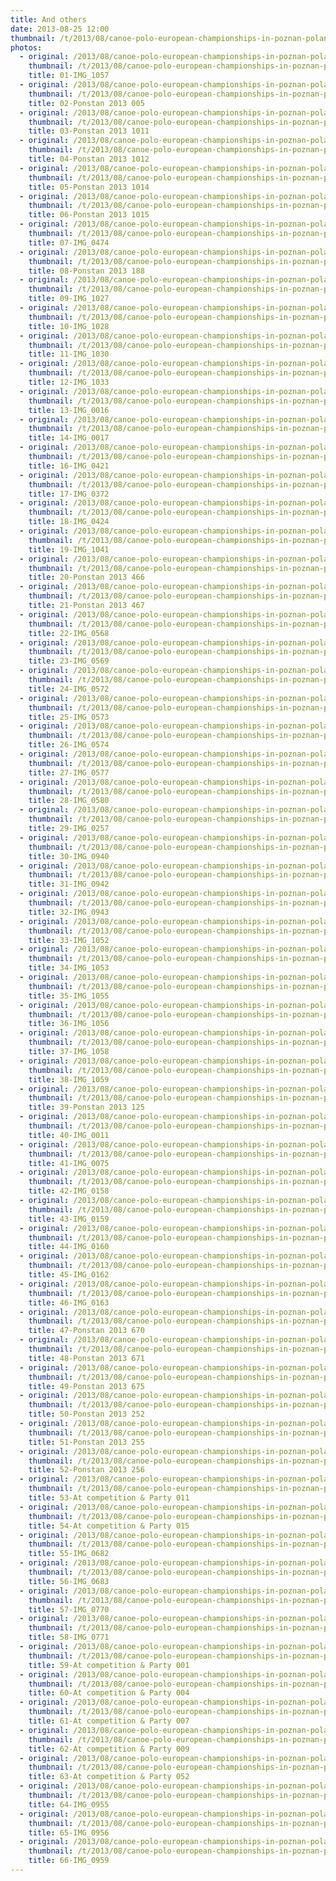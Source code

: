 ```yaml
---
title: And others
date: 2013-08-25 12:00
thumbnail: /t/2013/08/canoe-polo-european-championships-in-poznan-poland/referees/and-others/01-img_1057.jpg
photos:
  - original: /2013/08/canoe-polo-european-championships-in-poznan-poland/referees/and-others/01-img_1057.jpg
    thumbnail: /t/2013/08/canoe-polo-european-championships-in-poznan-poland/referees/and-others/01-img_1057.jpg
    title: 01-IMG_1057
  - original: /2013/08/canoe-polo-european-championships-in-poznan-poland/referees/and-others/02-ponstan-2013-005.jpg
    thumbnail: /t/2013/08/canoe-polo-european-championships-in-poznan-poland/referees/and-others/02-ponstan-2013-005.jpg
    title: 02-Ponstan 2013 005
  - original: /2013/08/canoe-polo-european-championships-in-poznan-poland/referees/and-others/03-ponstan-2013-1011.jpg
    thumbnail: /t/2013/08/canoe-polo-european-championships-in-poznan-poland/referees/and-others/03-ponstan-2013-1011.jpg
    title: 03-Ponstan 2013 1011
  - original: /2013/08/canoe-polo-european-championships-in-poznan-poland/referees/and-others/04-ponstan-2013-1012.jpg
    thumbnail: /t/2013/08/canoe-polo-european-championships-in-poznan-poland/referees/and-others/04-ponstan-2013-1012.jpg
    title: 04-Ponstan 2013 1012
  - original: /2013/08/canoe-polo-european-championships-in-poznan-poland/referees/and-others/05-ponstan-2013-1014.jpg
    thumbnail: /t/2013/08/canoe-polo-european-championships-in-poznan-poland/referees/and-others/05-ponstan-2013-1014.jpg
    title: 05-Ponstan 2013 1014
  - original: /2013/08/canoe-polo-european-championships-in-poznan-poland/referees/and-others/06-ponstan-2013-1015.jpg
    thumbnail: /t/2013/08/canoe-polo-european-championships-in-poznan-poland/referees/and-others/06-ponstan-2013-1015.jpg
    title: 06-Ponstan 2013 1015
  - original: /2013/08/canoe-polo-european-championships-in-poznan-poland/referees/and-others/07-img_0474.jpg
    thumbnail: /t/2013/08/canoe-polo-european-championships-in-poznan-poland/referees/and-others/07-img_0474.jpg
    title: 07-IMG_0474
  - original: /2013/08/canoe-polo-european-championships-in-poznan-poland/referees/and-others/08-ponstan-2013-188.jpg
    thumbnail: /t/2013/08/canoe-polo-european-championships-in-poznan-poland/referees/and-others/08-ponstan-2013-188.jpg
    title: 08-Ponstan 2013 188
  - original: /2013/08/canoe-polo-european-championships-in-poznan-poland/referees/and-others/09-img_1027.jpg
    thumbnail: /t/2013/08/canoe-polo-european-championships-in-poznan-poland/referees/and-others/09-img_1027.jpg
    title: 09-IMG_1027
  - original: /2013/08/canoe-polo-european-championships-in-poznan-poland/referees/and-others/10-img_1028.jpg
    thumbnail: /t/2013/08/canoe-polo-european-championships-in-poznan-poland/referees/and-others/10-img_1028.jpg
    title: 10-IMG_1028
  - original: /2013/08/canoe-polo-european-championships-in-poznan-poland/referees/and-others/11-img_1030.jpg
    thumbnail: /t/2013/08/canoe-polo-european-championships-in-poznan-poland/referees/and-others/11-img_1030.jpg
    title: 11-IMG_1030
  - original: /2013/08/canoe-polo-european-championships-in-poznan-poland/referees/and-others/12-img_1033.jpg
    thumbnail: /t/2013/08/canoe-polo-european-championships-in-poznan-poland/referees/and-others/12-img_1033.jpg
    title: 12-IMG_1033
  - original: /2013/08/canoe-polo-european-championships-in-poznan-poland/referees/and-others/13-img_0016.jpg
    thumbnail: /t/2013/08/canoe-polo-european-championships-in-poznan-poland/referees/and-others/13-img_0016.jpg
    title: 13-IMG_0016
  - original: /2013/08/canoe-polo-european-championships-in-poznan-poland/referees/and-others/14-img_0017.jpg
    thumbnail: /t/2013/08/canoe-polo-european-championships-in-poznan-poland/referees/and-others/14-img_0017.jpg
    title: 14-IMG_0017
  - original: /2013/08/canoe-polo-european-championships-in-poznan-poland/referees/and-others/16-img_0421.jpg
    thumbnail: /t/2013/08/canoe-polo-european-championships-in-poznan-poland/referees/and-others/16-img_0421.jpg
    title: 16-IMG_0421
  - original: /2013/08/canoe-polo-european-championships-in-poznan-poland/referees/and-others/17-img_0372.jpg
    thumbnail: /t/2013/08/canoe-polo-european-championships-in-poznan-poland/referees/and-others/17-img_0372.jpg
    title: 17-IMG_0372
  - original: /2013/08/canoe-polo-european-championships-in-poznan-poland/referees/and-others/18-img_0424.jpg
    thumbnail: /t/2013/08/canoe-polo-european-championships-in-poznan-poland/referees/and-others/18-img_0424.jpg
    title: 18-IMG_0424
  - original: /2013/08/canoe-polo-european-championships-in-poznan-poland/referees/and-others/19-img_1041.jpg
    thumbnail: /t/2013/08/canoe-polo-european-championships-in-poznan-poland/referees/and-others/19-img_1041.jpg
    title: 19-IMG_1041
  - original: /2013/08/canoe-polo-european-championships-in-poznan-poland/referees/and-others/20-ponstan-2013-466.jpg
    thumbnail: /t/2013/08/canoe-polo-european-championships-in-poznan-poland/referees/and-others/20-ponstan-2013-466.jpg
    title: 20-Ponstan 2013 466
  - original: /2013/08/canoe-polo-european-championships-in-poznan-poland/referees/and-others/21-ponstan-2013-467.jpg
    thumbnail: /t/2013/08/canoe-polo-european-championships-in-poznan-poland/referees/and-others/21-ponstan-2013-467.jpg
    title: 21-Ponstan 2013 467
  - original: /2013/08/canoe-polo-european-championships-in-poznan-poland/referees/and-others/22-img_0568.jpg
    thumbnail: /t/2013/08/canoe-polo-european-championships-in-poznan-poland/referees/and-others/22-img_0568.jpg
    title: 22-IMG_0568
  - original: /2013/08/canoe-polo-european-championships-in-poznan-poland/referees/and-others/23-img_0569.jpg
    thumbnail: /t/2013/08/canoe-polo-european-championships-in-poznan-poland/referees/and-others/23-img_0569.jpg
    title: 23-IMG_0569
  - original: /2013/08/canoe-polo-european-championships-in-poznan-poland/referees/and-others/24-img_0572.jpg
    thumbnail: /t/2013/08/canoe-polo-european-championships-in-poznan-poland/referees/and-others/24-img_0572.jpg
    title: 24-IMG_0572
  - original: /2013/08/canoe-polo-european-championships-in-poznan-poland/referees/and-others/25-img_0573.jpg
    thumbnail: /t/2013/08/canoe-polo-european-championships-in-poznan-poland/referees/and-others/25-img_0573.jpg
    title: 25-IMG_0573
  - original: /2013/08/canoe-polo-european-championships-in-poznan-poland/referees/and-others/26-img_0574.jpg
    thumbnail: /t/2013/08/canoe-polo-european-championships-in-poznan-poland/referees/and-others/26-img_0574.jpg
    title: 26-IMG_0574
  - original: /2013/08/canoe-polo-european-championships-in-poznan-poland/referees/and-others/27-img_0577.jpg
    thumbnail: /t/2013/08/canoe-polo-european-championships-in-poznan-poland/referees/and-others/27-img_0577.jpg
    title: 27-IMG_0577
  - original: /2013/08/canoe-polo-european-championships-in-poznan-poland/referees/and-others/28-img_0580.jpg
    thumbnail: /t/2013/08/canoe-polo-european-championships-in-poznan-poland/referees/and-others/28-img_0580.jpg
    title: 28-IMG_0580
  - original: /2013/08/canoe-polo-european-championships-in-poznan-poland/referees/and-others/29-img_0257.jpg
    thumbnail: /t/2013/08/canoe-polo-european-championships-in-poznan-poland/referees/and-others/29-img_0257.jpg
    title: 29-IMG_0257
  - original: /2013/08/canoe-polo-european-championships-in-poznan-poland/referees/and-others/30-img_0940.jpg
    thumbnail: /t/2013/08/canoe-polo-european-championships-in-poznan-poland/referees/and-others/30-img_0940.jpg
    title: 30-IMG_0940
  - original: /2013/08/canoe-polo-european-championships-in-poznan-poland/referees/and-others/31-img_0942.jpg
    thumbnail: /t/2013/08/canoe-polo-european-championships-in-poznan-poland/referees/and-others/31-img_0942.jpg
    title: 31-IMG_0942
  - original: /2013/08/canoe-polo-european-championships-in-poznan-poland/referees/and-others/32-img_0943.jpg
    thumbnail: /t/2013/08/canoe-polo-european-championships-in-poznan-poland/referees/and-others/32-img_0943.jpg
    title: 32-IMG_0943
  - original: /2013/08/canoe-polo-european-championships-in-poznan-poland/referees/and-others/33-img_1052.jpg
    thumbnail: /t/2013/08/canoe-polo-european-championships-in-poznan-poland/referees/and-others/33-img_1052.jpg
    title: 33-IMG_1052
  - original: /2013/08/canoe-polo-european-championships-in-poznan-poland/referees/and-others/34-img_1053.jpg
    thumbnail: /t/2013/08/canoe-polo-european-championships-in-poznan-poland/referees/and-others/34-img_1053.jpg
    title: 34-IMG_1053
  - original: /2013/08/canoe-polo-european-championships-in-poznan-poland/referees/and-others/35-img_1055.jpg
    thumbnail: /t/2013/08/canoe-polo-european-championships-in-poznan-poland/referees/and-others/35-img_1055.jpg
    title: 35-IMG_1055
  - original: /2013/08/canoe-polo-european-championships-in-poznan-poland/referees/and-others/36-img_1056.jpg
    thumbnail: /t/2013/08/canoe-polo-european-championships-in-poznan-poland/referees/and-others/36-img_1056.jpg
    title: 36-IMG_1056
  - original: /2013/08/canoe-polo-european-championships-in-poznan-poland/referees/and-others/37-img_1058.jpg
    thumbnail: /t/2013/08/canoe-polo-european-championships-in-poznan-poland/referees/and-others/37-img_1058.jpg
    title: 37-IMG_1058
  - original: /2013/08/canoe-polo-european-championships-in-poznan-poland/referees/and-others/38-img_1059.jpg
    thumbnail: /t/2013/08/canoe-polo-european-championships-in-poznan-poland/referees/and-others/38-img_1059.jpg
    title: 38-IMG_1059
  - original: /2013/08/canoe-polo-european-championships-in-poznan-poland/referees/and-others/39-ponstan-2013-125.jpg
    thumbnail: /t/2013/08/canoe-polo-european-championships-in-poznan-poland/referees/and-others/39-ponstan-2013-125.jpg
    title: 39-Ponstan 2013 125
  - original: /2013/08/canoe-polo-european-championships-in-poznan-poland/referees/and-others/40-img_0011.jpg
    thumbnail: /t/2013/08/canoe-polo-european-championships-in-poznan-poland/referees/and-others/40-img_0011.jpg
    title: 40-IMG_0011
  - original: /2013/08/canoe-polo-european-championships-in-poznan-poland/referees/and-others/41-img_0075.jpg
    thumbnail: /t/2013/08/canoe-polo-european-championships-in-poznan-poland/referees/and-others/41-img_0075.jpg
    title: 41-IMG_0075
  - original: /2013/08/canoe-polo-european-championships-in-poznan-poland/referees/and-others/42-img_0158.jpg
    thumbnail: /t/2013/08/canoe-polo-european-championships-in-poznan-poland/referees/and-others/42-img_0158.jpg
    title: 42-IMG_0158
  - original: /2013/08/canoe-polo-european-championships-in-poznan-poland/referees/and-others/43-img_0159.jpg
    thumbnail: /t/2013/08/canoe-polo-european-championships-in-poznan-poland/referees/and-others/43-img_0159.jpg
    title: 43-IMG_0159
  - original: /2013/08/canoe-polo-european-championships-in-poznan-poland/referees/and-others/44-img_0160.jpg
    thumbnail: /t/2013/08/canoe-polo-european-championships-in-poznan-poland/referees/and-others/44-img_0160.jpg
    title: 44-IMG_0160
  - original: /2013/08/canoe-polo-european-championships-in-poznan-poland/referees/and-others/45-img_0162.jpg
    thumbnail: /t/2013/08/canoe-polo-european-championships-in-poznan-poland/referees/and-others/45-img_0162.jpg
    title: 45-IMG_0162
  - original: /2013/08/canoe-polo-european-championships-in-poznan-poland/referees/and-others/46-img_0163.jpg
    thumbnail: /t/2013/08/canoe-polo-european-championships-in-poznan-poland/referees/and-others/46-img_0163.jpg
    title: 46-IMG_0163
  - original: /2013/08/canoe-polo-european-championships-in-poznan-poland/referees/and-others/47-ponstan-2013-670.jpg
    thumbnail: /t/2013/08/canoe-polo-european-championships-in-poznan-poland/referees/and-others/47-ponstan-2013-670.jpg
    title: 47-Ponstan 2013 670
  - original: /2013/08/canoe-polo-european-championships-in-poznan-poland/referees/and-others/48-ponstan-2013-671.jpg
    thumbnail: /t/2013/08/canoe-polo-european-championships-in-poznan-poland/referees/and-others/48-ponstan-2013-671.jpg
    title: 48-Ponstan 2013 671
  - original: /2013/08/canoe-polo-european-championships-in-poznan-poland/referees/and-others/49-ponstan-2013-675.jpg
    thumbnail: /t/2013/08/canoe-polo-european-championships-in-poznan-poland/referees/and-others/49-ponstan-2013-675.jpg
    title: 49-Ponstan 2013 675
  - original: /2013/08/canoe-polo-european-championships-in-poznan-poland/referees/and-others/50-ponstan-2013-252.jpg
    thumbnail: /t/2013/08/canoe-polo-european-championships-in-poznan-poland/referees/and-others/50-ponstan-2013-252.jpg
    title: 50-Ponstan 2013 252
  - original: /2013/08/canoe-polo-european-championships-in-poznan-poland/referees/and-others/51-ponstan-2013-255.jpg
    thumbnail: /t/2013/08/canoe-polo-european-championships-in-poznan-poland/referees/and-others/51-ponstan-2013-255.jpg
    title: 51-Ponstan 2013 255
  - original: /2013/08/canoe-polo-european-championships-in-poznan-poland/referees/and-others/52-ponstan-2013-256.jpg
    thumbnail: /t/2013/08/canoe-polo-european-championships-in-poznan-poland/referees/and-others/52-ponstan-2013-256.jpg
    title: 52-Ponstan 2013 256
  - original: /2013/08/canoe-polo-european-championships-in-poznan-poland/referees/and-others/53-at-competition-party-011.jpg
    thumbnail: /t/2013/08/canoe-polo-european-championships-in-poznan-poland/referees/and-others/53-at-competition-party-011.jpg
    title: 53-At competition & Party 011
  - original: /2013/08/canoe-polo-european-championships-in-poznan-poland/referees/and-others/54-at-competition-party-015.jpg
    thumbnail: /t/2013/08/canoe-polo-european-championships-in-poznan-poland/referees/and-others/54-at-competition-party-015.jpg
    title: 54-At competition & Party 015
  - original: /2013/08/canoe-polo-european-championships-in-poznan-poland/referees/and-others/55-img_0682.jpg
    thumbnail: /t/2013/08/canoe-polo-european-championships-in-poznan-poland/referees/and-others/55-img_0682.jpg
    title: 55-IMG_0682
  - original: /2013/08/canoe-polo-european-championships-in-poznan-poland/referees/and-others/56-img_0683.jpg
    thumbnail: /t/2013/08/canoe-polo-european-championships-in-poznan-poland/referees/and-others/56-img_0683.jpg
    title: 56-IMG_0683
  - original: /2013/08/canoe-polo-european-championships-in-poznan-poland/referees/and-others/57-img_0770.jpg
    thumbnail: /t/2013/08/canoe-polo-european-championships-in-poznan-poland/referees/and-others/57-img_0770.jpg
    title: 57-IMG_0770
  - original: /2013/08/canoe-polo-european-championships-in-poznan-poland/referees/and-others/58-img_0771.jpg
    thumbnail: /t/2013/08/canoe-polo-european-championships-in-poznan-poland/referees/and-others/58-img_0771.jpg
    title: 58-IMG_0771
  - original: /2013/08/canoe-polo-european-championships-in-poznan-poland/referees/and-others/59-at-competition-party-001.jpg
    thumbnail: /t/2013/08/canoe-polo-european-championships-in-poznan-poland/referees/and-others/59-at-competition-party-001.jpg
    title: 59-At competition & Party 001
  - original: /2013/08/canoe-polo-european-championships-in-poznan-poland/referees/and-others/60-at-competition-party-004.jpg
    thumbnail: /t/2013/08/canoe-polo-european-championships-in-poznan-poland/referees/and-others/60-at-competition-party-004.jpg
    title: 60-At competition & Party 004
  - original: /2013/08/canoe-polo-european-championships-in-poznan-poland/referees/and-others/61-at-competition-party-007.jpg
    thumbnail: /t/2013/08/canoe-polo-european-championships-in-poznan-poland/referees/and-others/61-at-competition-party-007.jpg
    title: 61-At competition & Party 007
  - original: /2013/08/canoe-polo-european-championships-in-poznan-poland/referees/and-others/62-at-competition-party-009.jpg
    thumbnail: /t/2013/08/canoe-polo-european-championships-in-poznan-poland/referees/and-others/62-at-competition-party-009.jpg
    title: 62-At competition & Party 009
  - original: /2013/08/canoe-polo-european-championships-in-poznan-poland/referees/and-others/63-at-competition-party-052.jpg
    thumbnail: /t/2013/08/canoe-polo-european-championships-in-poznan-poland/referees/and-others/63-at-competition-party-052.jpg
    title: 63-At competition & Party 052
  - original: /2013/08/canoe-polo-european-championships-in-poznan-poland/referees/and-others/64-img_0955.jpg
    thumbnail: /t/2013/08/canoe-polo-european-championships-in-poznan-poland/referees/and-others/64-img_0955.jpg
    title: 64-IMG_0955
  - original: /2013/08/canoe-polo-european-championships-in-poznan-poland/referees/and-others/65-img_0956.jpg
    thumbnail: /t/2013/08/canoe-polo-european-championships-in-poznan-poland/referees/and-others/65-img_0956.jpg
    title: 65-IMG_0956
  - original: /2013/08/canoe-polo-european-championships-in-poznan-poland/referees/and-others/66-img_0959.jpg
    thumbnail: /t/2013/08/canoe-polo-european-championships-in-poznan-poland/referees/and-others/66-img_0959.jpg
    title: 66-IMG_0959
---
```

